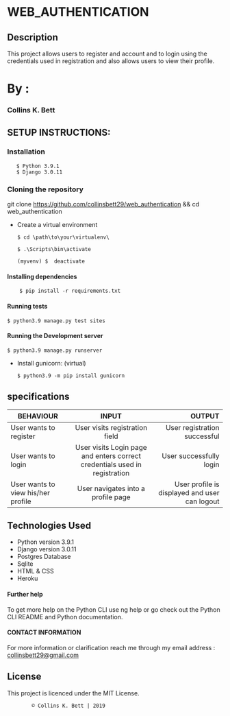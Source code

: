 # WEB_AUTHENTICATION

## Description
This project allows users to register and account and to login using the credentials used in registration and also allows users to view their profile.

# By :
### Collins K. Bett

## SETUP INSTRUCTIONS:
### Installation
       $ Python 3.9.1
       $ Django 3.0.11

### Cloning the repository
git clone https://github.com/collinsbett29/web_authentication && cd web_authentication

* Create a virtual environment

   `$ cd \path\to\your\virtualenv\`

   ```$ .\Scripts\bin\activate```

   ```(myvenv) $  deactivate```

#### Installing dependencies
        $ pip install -r requirements.txt

#### Running tests
    $ python3.9 manage.py test sites

#### Running the Development server
    $ python3.9 manage.py runserver

* Install gunicorn: (virtual)

   ```$ python3.9 -m pip install gunicorn```

## specifications

| BEHAVIOUR	       | INPUT	        | OUTPUT        |
| -------------- | :-------------: | ----------: |
| User wants to register	| User visits registration field  |   User registration successful |
| User wants to login	| User visits Login page and enters correct credentials used in registration	| User successfully login |
| User wants to view his/her profile	| User navigates into a profile page | User profile is displayed and user can logout|


## Technologies Used

  * Python version 3.9.1
  * Django version 3.0.11
  * Postgres Database
  * Sqlite
  * HTML & CSS 
  * Heroku

#### Further help
To get more help on the Python CLI use ng help or go check out the Python CLI README and Python documentation.

#### CONTACT INFORMATION
For more information or clarification reach me through my email address : collinsbett29@gmail.com
## License

This project is licenced under the MIT License.


            © Collins K. Bett | 2019
